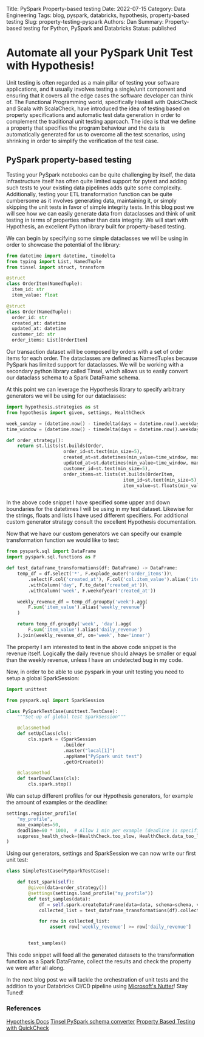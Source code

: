 Title: PySpark Property-based testing
Date: 2022-07-15
Category: Data Engineering
Tags: blog, pyspark, databricks, hypothesis, property-based testing
Slug: property-testing-pyspark
Authors: Dan
Summary: Property-based testing for Python, PySpark and Databricks
Status: published

# Automate all your PySpark Unit Test with Hypothesis!

Unit testing is often regarded as a main pillar of testing your software applications, and it usually involves
testing a single/unit component and ensuring that it covers all the edge cases the software developer can think of.
The Functional Programming world, specifically Haskell with QuickCheck and Scala with ScalaCheck, have introduced the
idea of testing based on property specifications and automatic test data generation in order to complement
the traditional unit testing approach. The idea is that we define a property that specifies the program behaviour and
the data is automatically generated for us to overcome all the test scenarios, using shrinking in order to simplify the
verification of the test case.

## PySpark property-based testing

Testing your PySpark notebooks can be quite challenging by itself, the data infrastructure itself has often quite
limited support for pytest and adding such tests to your existing data pipelines adds quite some complexity.
Additionally, testing your ETL transformation function can be quite cumbersome as it involves generating data,
maintaining it, or simply skipping the unit tests in favor of simple integrity tests. In this blog post we will see
how we can easily generate data from dataclasses and think of unit testing in terms of properties rather than data
integrity. We will start with Hypothesis, an excellent Python library built for property-based testing.

We can begin by specifying some simple dataclasses we will be using in order to showcase the potential of the library:

```python
from datetime import datetime, timedelta
from typing import List, NamedTuple
from tinsel import struct, transform

@struct
class OrderItem(NamedTuple):
  item_id: str
  item_value: float

@struct
class Order(NamedTuple):
  order_id: str
  created_at: datetime
  updated_at: datetime
  customer_id: str
  order_items: List[OrderItem]
```

Our transaction dataset will be composed by orders with a set of order items for each order. The dataclasses are defined
as NamedTuples because PySpark has limited support for dataclasses. We will be working with a secondary python library
called Tinsel, which allows us to easily convert our dataclass schema to a Spark DataFrame schema.

At this point we can leverage the Hypothesis library to specify arbitrary generators we will be using for our dataclasses:

```python
import hypothesis.strategies as st
from hypothesis import given, settings, HealthCheck

week_sunday = (datetime.now() - timedelta(days = datetime.now().weekday() + 1))
time_window = (datetime.now() - timedelta(days = datetime.now().weekday() + 7))

def order_strategy():
    return st.lists(st.builds(Order,
                     order_id=st.text(min_size=5),
                     created_at=st.datetimes(min_value=time_window, max_value=week_sunday),
                     updated_at=st.datetimes(min_value=time_window, max_value=week_sunday),
                     customer_id=st.text(min_size=5),
                     order_items=st.lists(st.builds(OrderItem,
                                           item_id=st.text(min_size=5),
                                           item_value=st.floats(min_value=0, max_value=100)), min_size=1)), min_size=5)



```

In the above code snippet I have specified some upper and down boundaries for the datetimes I will be using in my test
dataset. Likewise for the strings, floats and lists I have used different specifiers. For additional custom generator
strategy consult the excellent Hypothesis documentation.

Now that we have our custom generators we can specify our example transformation function we would like to test:

```python
from pyspark.sql import DataFrame
import pyspark.sql.functions as F

def test_dataframe_transformations(df: DataFrame) -> DataFrame:
    temp_df = df.select('*', F.explode_outer('order_items'))\
        .select(F.col('created_at'), F.col('col.item_value').alias('item_value'))\
        .withColumn('day', F.to_date('created_at'))\
        .withColumn('week', F.weekofyear('created_at'))

    weekly_revenue_df = temp_df.groupBy('week').agg(
        F.sum('item_value').alias('weekly_revenue')
    )

    return temp_df.groupBy('week', 'day').agg(
        F.sum('item_value').alias('daily_revenue')
    ).join(weekly_revenue_df, on='week', how='inner')
```
The property I am interested to test in the above code snippet is the revenue itself. Logically the daily revenue should
always be smaller or equal than the weekly revenue, unless I have an undetected bug in my code.

Now, in order to be able to use pyspark in your unit testing you need to setup a global SparkSession:

```python
import unittest

from pyspark.sql import SparkSession

class PySparkTestCase(unittest.TestCase):
    """Set-up of global test SparkSession"""

    @classmethod
    def setUpClass(cls):
        cls.spark = (SparkSession
                     .builder
                     .master("local[1]")
                     .appName("PySpark unit test")
                     .getOrCreate())

    @classmethod
    def tearDownClass(cls):
        cls.spark.stop()

```

We can setup different profiles for our Hypothesis generators, for example the amount of examples or the deadline:

```python
settings.register_profile(
    "my_profile",
    max_examples=50,
    deadline=60 * 1000,  # Allow 1 min per example (deadline is specified in milliseconds)
    suppress_health_check=(HealthCheck.too_slow, HealthCheck.data_too_large),
)
```

Using our generators, settings and SparkSession we can now write our first unit test:

```python
class SimpleTestCase(PySparkTestCase):

    def test_spark(self):
        @given(data=order_strategy())
        @settings(settings.load_profile("my_profile"))
        def test_samples(data):
            df = self.spark.createDataFrame(data=data, schema=schema, verifySchema=False)
            collected_list = test_dataframe_transformations(df).collect()

            for row in collected_list:
                assert row['weekly_revenue'] >= row['daily_revenue']


        test_samples()

```

This code snippet will feed all the generated datasets to the transformation function as a Spark DataFrame, collect
the results and check the property we were after all along.

In the next blog post we will tackle the orchestration of unit tests and the addition to your Databricks CI/CD pipeline
using [Microsoft's Nutter](https://github.com/microsoft/nutter)! Stay Tuned!

### References
[Hypothesis Docs](https://hypothesis.readthedocs.io/en/latest/)
[Tinsel PySpark schema converter](https://github.com/benchsci/tinsel)
[Property Based Testing with QuickCheck](https://typeable.io/blog/2021-08-09-pbt)
